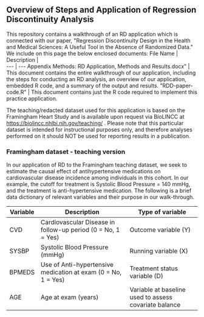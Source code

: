 ## Overview of Steps and Application of Regression Discontinuity Analysis

This repository contains a walkthrough of an RD application which is connected with our paper, "Regression Discontinuity Design in the Health and Medical Sciences: A Useful Tool in the Absence of Randomized Data." We include on this page the below enclosed documents: 
File Name | Description |  
--- | --- 
Appendix Methods: RD Application, Methods and Results.docx" | This document contains the entire walkthrough of our application, including the steps for conducting an RD analysis, an overview of our application, embedded R code, and a summary of the output and results.
"RDD-paper-code.R" | This document contains just the R code required to implement this practice application.

The teaching/redacted dataset used for this application is based on the Framingham Heart Study and is available upon request via BioLINCC at https://biolincc.nhlbi.nih.gov/teaching/ . Please note that this particular dataset is intended for instructional purposes only, and therefore analyses performed on it should NOT be used for reporting results in a publication.


### Framingham dataset - teaching version
In our application of RD to the Framingham teaching dataset, we seek to estimate the causal effect of antihypertensive medications on cardiovascular disease incidence among individuals in this cohort. In our example, the cutoff for treatment is Systolic Blood Pressure = 140 mmHg, and the treatment is anti-hypertensive medication. The following is a brief data dictionary of relevant variables and their purpose in our walk-through. 

Variable | Description | Type of variable 
--- | --- | --- 
CVD | Cardiovascular Disease in follow-up period (0 = No, 1 = Yes) | Outcome variable (Y)
SYSBP | Systolic Blood Pressure (mmHg) | Running variable (X)
BPMEDS | Use of Anti-hypertensive medication at exam (0 = No, 1 = Yes) | Treatment status variable (D)
AGE | Age at exam (years) | Variable at baseline used to assess covariate balance
